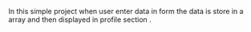In this simple project when user enter data in form the data is store in a array and then displayed in profile section .
